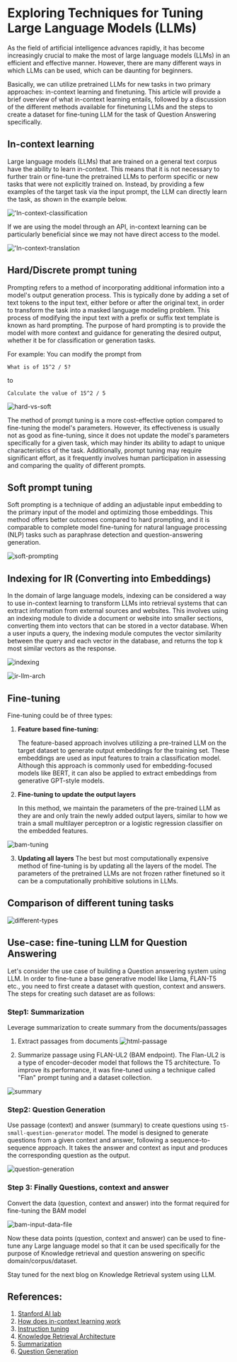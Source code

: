 # Exploring Techniques for Tuning Large Language Models (LLMs)

As the field of artificial intelligence advances rapidly, it has become increasingly crucial to make the most of large language models (LLMs) in an efficient and effective manner. However, there are many different ways in which LLMs can be used, which can be daunting for beginners.

Basically, we can utilize pretrained LLMs for new tasks in two primary approaches: in-context learning and finetuning. This article will provide a brief overview of what in-context learning entails, followed by a discussion of the different methods available for finetuning LLMs and the steps to create a dataset for fine-tuning LLM for the task of Question Answering specifically.

## In-context learning
Large language models (LLMs) that are trained on a general text corpus have the ability to learn in-context. This means that it is not necessary to further train or fine-tune the pretrained LLMs to perform specific or new tasks that were not explicitly trained on. Instead, by providing a few examples of the target task via the input prompt, the LLM can directly learn the task, as shown in the example below.

!['In-context-classification](/assets/img/2023-05-02-Tuning-LLMs/In-context-sentiment-classification.png)

If we are using the model through an API, in-context learning can be particularly beneficial since we may not have direct access to the model.

!['In-context-translation](/assets/img/2023-05-02-Tuning-LLMs/In-context-translation.png)

## Hard/Discrete prompt tuning

Prompting refers to a method of incorporating additional information into a model's output generation process. This is typically done by adding a set of text tokens to the input text, either before or after the original text, in order to transform the task into a masked language modeling problem. This process of modifying the input text with a prefix or suffix text template is known as hard prompting. The purpose of hard prompting is to provide the model with more context and guidance for generating the desired output, whether it be for classification or generation tasks.

For example: You can modify the prompt from

```
What is of 15^2 / 5?
```

to 
```
Calculate the value of 15^2 / 5
```

![hard-vs-soft](/assets/img/2023-05-02-Tuning-LLMs/hard-vs-soft.png)

The method of prompt tuning is a more cost-effective option compared to fine-tuning the model's parameters. However, its effectiveness is usually not as good as fine-tuning, since it does not update the model's parameters specifically for a given task, which may hinder its ability to adapt to unique characteristics of the task. Additionally, prompt tuning may require significant effort, as it frequently involves human participation in assessing and comparing the quality of different prompts.

## Soft prompt tuning
Soft prompting is a technique of adding an adjustable input embedding to the primary input of the model and optimizing those embeddings. This method offers better outcomes compared to hard prompting, and it is comparable to complete model fine-tuning for natural language processing (NLP) tasks such as paraphrase detection and question-answering generation.

![soft-prompting](/assets/img/2023-05-02-Tuning-LLMs/soft-prompting.png)


## Indexing for IR (Converting into Embeddings)

In the domain of large language models, indexing can be considered a way to use in-context learning to transform LLMs into retrieval systems that can extract information from external sources and websites. This involves using an indexing module to divide a document or website into smaller sections, converting them into vectors that can be stored in a vector database. When a user inputs a query, the indexing module computes the vector similarity between the query and each vector in the database, and returns the top k most similar vectors as the response.

![indexing](/assets/img/2023-05-02-Tuning-LLMs/indexing.png)

![ir-llm-arch](/assets/img/2023-05-02-Tuning-LLMs/ir-llm-arch.png)

## Fine-tuning

Fine-tuning could be of three types:
1. **Feature based fine-tuning:**

    The feature-based approach involves utilizing a pre-trained LLM on the target dataset to generate output embeddings for the training set. These embeddings are used as input features to train a classification model. Although this approach is commonly used for embedding-focused models like BERT, it can also be applied to extract embeddings from generative GPT-style models.

2. **Fine-tuning to update the output layers**

    In this method, we maintain the parameters of the pre-trained LLM as they are and only train the newly added output layers, similar to how we train a small multilayer perceptron or a logistic regression classifier on the embedded features.

![bam-tuning](/assets/img/2023-05-02-Tuning-LLMs/bam-tuning.png)

3. **Updating all layers**
The best but most computationally expensive method of fine-tuning is by updating all the layers of the model. The parameters of the pretrained LLMs are not frozen rather finetuned so it can be a computationally prohibitive solutions in LLMs.


## Comparison of different tuning tasks

![different-types](/assets/img/2023-05-02-Tuning-LLMs/different-types.png)


## Use-case: fine-tuning LLM for Question Answering

Let's consider the use case of building a Question answering system using LLM. In order to fine-tune a base generative model like Llama, FLAN-T5 etc., you need to first create a dataset with question, context and answers. The steps for creating such dataset are as follows:

### Step1: Summarization
Leverage summarization to create summary from the documents/passages
1. Extract passages from documents
![html-passage](/assets/img/2023-05-02-Tuning-LLMs/html-passage.png)

2. Summarize passage using FLAN-UL2 (BAM endpoint). The Flan-UL2 is a type of encoder-decoder model that follows the T5 architecture. To improve its performance, it was fine-tuned using a technique called "Flan" prompt tuning and a dataset collection.

![summary](/assets/img/2023-05-02-Tuning-LLMs/summary.png)

### Step2: Question Generation
Use passage (context) and answer (summary) to create questions using `t5-small-question-generator` model. The model is designed to generate questions from a given context and answer, following a sequence-to-sequence approach. It takes the answer and context as input and produces the corresponding question as the output.
 
![question-generation](/assets/img/2023-05-02-Tuning-LLMs/question-generation.png)

### Step 3: Finally Questions, context and answer
Convert the data (question, context and answer) into the format required for fine-tuning the BAM model

![bam-input-data-file](/assets/img/2023-05-02-Tuning-LLMs/bam-input-data-file.png)

Now these data points (question, context and answer) can be used to fine-tune any Large language model so that it can be used specifically for the purpose of Knowledge retrieval and question answering on specific domain/corpus/dataset.

Stay tuned for the next blog on Knowledge Retrieval system using LLM.

## References:
1. [Stanford AI lab](https://www.google.com/url?sa=i&url=http%3A%2F%2Fai.stanford.edu%2Fblog%2Fin-context-learning%2F&psig=AOvVaw1aS1lHam_Zq7kXK0zElafr&ust=1683079549131000&source=images&cd=vfe&ved=0CBIQjhxqFwoTCMDU_ZbI1f4CFQAAAAAdAAAAABAE)
2. [How does in-context learning work](https://www.google.com/url?sa=i&url=http%3A%2F%2Fai.stanford.edu%2Fblog%2Funderstanding-incontext%2F&psig=AOvVaw1aS1lHam_Zq7kXK0zElafr&ust=1683079549131000&source=images&cd=vfe&ved=0CBIQjhxqFwoTCMDU_ZbI1f4CFQAAAAAdAAAAABAJ)
3. [Instruction tuning](https://www.google.com/url?sa=i&url=https%3A%2F%2Fsmilegate.ai%2Fen%2F2021%2F09%2F12%2Finstruction-tuning-flan%2F&psig=AOvVaw3_5HnnqNfpGAIFYBlZCgim&ust=1683082947402000&source=images&cd=vfe&ved=0CBIQjhxqFwoTCPD3vdvS1f4CFQAAAAAdAAAAABAb)
4. [Knowledge Retrieval Architecture](https://mattboegner.com/knowledge-retrieval-architecture-for-llms/)
5. [Summarization](https://www.google.com/url?sa=i&url=https%3A%2F%2Fwww.width.ai%2Fpost%2F4-long-text-summarization-methods&psig=AOvVaw2OYXx9QQ-JTFo1JOTKN3dl&ust=1683128146764000&source=images&cd=vfe&ved=0CBIQjhxqFwoTCLCZj9n71v4CFQAAAAAdAAAAABAE)
6. [Question Generation](https://www.google.com/url?sa=i&url=https%3A%2F%2Fwww.mdpi.com%2F2076-3417%2F11%2F21%2F10267&psig=AOvVaw38suC0fCJVvX6jJvaNDB_0&ust=1683128620588000&source=images&cd=vfe&ved=0CBIQjhxqFwoTCPijj-781v4CFQAAAAAdAAAAABA4)